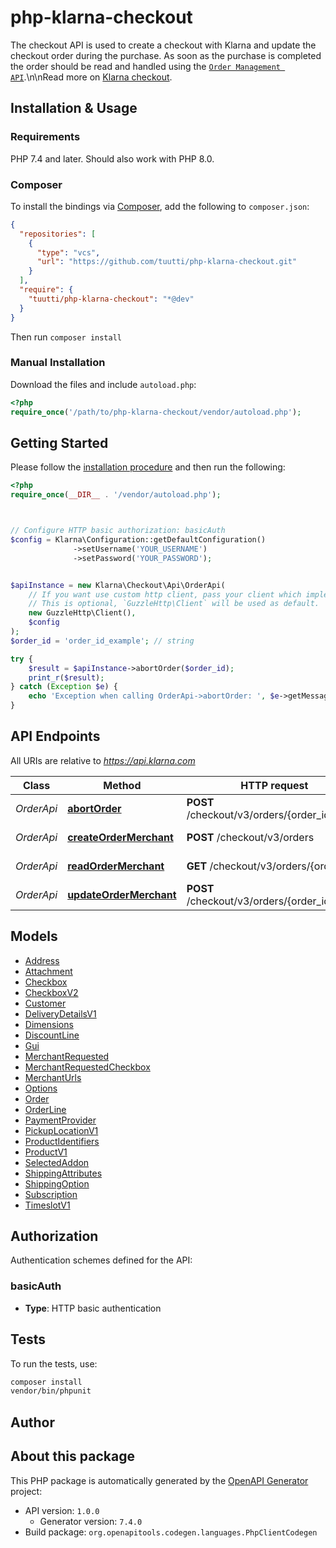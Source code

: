 # php-klarna-checkout

The checkout API is used to create a checkout with Klarna and update the checkout order during the purchase. As soon as the purchase is completed the order should be read and handled using the [`Order Management API`](https://docs.klarna.com/api/ordermanagement).\\n\\nRead more on [Klarna checkout](https://docs.klarna.com/klarna-checkout/).


## Installation & Usage

### Requirements

PHP 7.4 and later.
Should also work with PHP 8.0.

### Composer

To install the bindings via [Composer](https://getcomposer.org/), add the following to `composer.json`:

```json
{
  "repositories": [
    {
      "type": "vcs",
      "url": "https://github.com/tuutti/php-klarna-checkout.git"
    }
  ],
  "require": {
    "tuutti/php-klarna-checkout": "*@dev"
  }
}
```

Then run `composer install`

### Manual Installation

Download the files and include `autoload.php`:

```php
<?php
require_once('/path/to/php-klarna-checkout/vendor/autoload.php');
```

## Getting Started

Please follow the [installation procedure](#installation--usage) and then run the following:

```php
<?php
require_once(__DIR__ . '/vendor/autoload.php');



// Configure HTTP basic authorization: basicAuth
$config = Klarna\Configuration::getDefaultConfiguration()
              ->setUsername('YOUR_USERNAME')
              ->setPassword('YOUR_PASSWORD');


$apiInstance = new Klarna\Checkout\Api\OrderApi(
    // If you want use custom http client, pass your client which implements `GuzzleHttp\ClientInterface`.
    // This is optional, `GuzzleHttp\Client` will be used as default.
    new GuzzleHttp\Client(),
    $config
);
$order_id = 'order_id_example'; // string

try {
    $result = $apiInstance->abortOrder($order_id);
    print_r($result);
} catch (Exception $e) {
    echo 'Exception when calling OrderApi->abortOrder: ', $e->getMessage(), PHP_EOL;
}

```

## API Endpoints

All URIs are relative to *https://api.klarna.com*

Class | Method | HTTP request | Description
------------ | ------------- | ------------- | -------------
*OrderApi* | [**abortOrder**](docs/Api/OrderApi.md#abortorder) | **POST** /checkout/v3/orders/{order_id}/abort | Abort an order
*OrderApi* | [**createOrderMerchant**](docs/Api/OrderApi.md#createordermerchant) | **POST** /checkout/v3/orders | Create an order
*OrderApi* | [**readOrderMerchant**](docs/Api/OrderApi.md#readordermerchant) | **GET** /checkout/v3/orders/{order_id} | Get order details
*OrderApi* | [**updateOrderMerchant**](docs/Api/OrderApi.md#updateordermerchant) | **POST** /checkout/v3/orders/{order_id} | Update an order

## Models

- [Address](docs/Model/Address.md)
- [Attachment](docs/Model/Attachment.md)
- [Checkbox](docs/Model/Checkbox.md)
- [CheckboxV2](docs/Model/CheckboxV2.md)
- [Customer](docs/Model/Customer.md)
- [DeliveryDetailsV1](docs/Model/DeliveryDetailsV1.md)
- [Dimensions](docs/Model/Dimensions.md)
- [DiscountLine](docs/Model/DiscountLine.md)
- [Gui](docs/Model/Gui.md)
- [MerchantRequested](docs/Model/MerchantRequested.md)
- [MerchantRequestedCheckbox](docs/Model/MerchantRequestedCheckbox.md)
- [MerchantUrls](docs/Model/MerchantUrls.md)
- [Options](docs/Model/Options.md)
- [Order](docs/Model/Order.md)
- [OrderLine](docs/Model/OrderLine.md)
- [PaymentProvider](docs/Model/PaymentProvider.md)
- [PickupLocationV1](docs/Model/PickupLocationV1.md)
- [ProductIdentifiers](docs/Model/ProductIdentifiers.md)
- [ProductV1](docs/Model/ProductV1.md)
- [SelectedAddon](docs/Model/SelectedAddon.md)
- [ShippingAttributes](docs/Model/ShippingAttributes.md)
- [ShippingOption](docs/Model/ShippingOption.md)
- [Subscription](docs/Model/Subscription.md)
- [TimeslotV1](docs/Model/TimeslotV1.md)

## Authorization

Authentication schemes defined for the API:
### basicAuth

- **Type**: HTTP basic authentication

## Tests

To run the tests, use:

```bash
composer install
vendor/bin/phpunit
```

## Author



## About this package

This PHP package is automatically generated by the [OpenAPI Generator](https://openapi-generator.tech) project:

- API version: `1.0.0`
    - Generator version: `7.4.0`
- Build package: `org.openapitools.codegen.languages.PhpClientCodegen`
